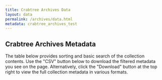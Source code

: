 ```yaml
---
title: Crabtree Archives Data
layout: data
permalink: /archives/data.html
metadata: crabtree_archives_test
---
```


## Crabtree Archives Metadata

The table below provides sorting and basic search of the collection contents. 
Use the "CSV" button below to download the filtered metadata you see on the page. 
Alternatively, click the "Download" button at the top right to view the full collection metadata in various formats. 
